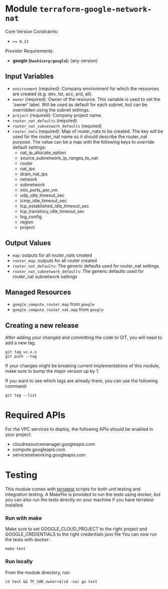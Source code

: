 
# Module `terraform-google-network-nat`

Core Version Constraints:
* `>= 0.13`

Provider Requirements:
* **google (`hashicorp/google`):** (any version)

## Input Variables
* `environment` (required): Company environment for which the resources are created (e.g. dev, tst, acc, prd, all).
* `owner` (required): Owner of the resource. This variable is used to set the 'owner' label. Will be used as default for each subnet, but can be overridden using the subnet settings.
* `project` (required): Company project name.
* `router_nat_defaults` (required)
* `router_nat_subnetwork_defaults` (required)
* `router_nats` (required): Map of router_nats to be created. The key will be used for the router_nat name so it should describe the router_nat purpose. The value can be a map with the following keys to override default settings:
  * nat_ip_allocate_option
  * source_subnetwork_ip_ranges_to_nat
  * router
  * nat_ips
  * drain_nat_ips
  * network
  * subnetwork
  * min_ports_per_vm
  * udp_idle_timeout_sec
  * icmp_idle_timeout_sec
  * tcp_established_idle_timeout_sec
  * tcp_transitory_idle_timeout_sec
  * log_config
  * region
  * project


## Output Values
* `map`: outputs for all router_nats created
* `router_map`: outputs for all router created
* `router_nat_defaults`: The generic defaults used for router_nat settings
* `router_nat_subnetwork_defaults`: The generic defaults used for router_nat subnetwork settings

## Managed Resources
* `google_compute_router.map` from `google`
* `google_compute_router_nat.map` from `google`

## Creating a new release
After adding your changed and committing the code to GIT, you will need to add a new tag.
```
git tag vx.x.x
git push --tag
```
If your changes might be breaking current implementations of this module, make sure to bump the major version up by 1.

If you want to see which tags are already there, you can use the following command:
```
git tag --list
```
Required APIs
=============
For the VPC services to deploy, the following APIs should be enabled in your project:
 * cloudresourcemanager.googleapis.com
 * compute.googleapis.com
 * servicenetworking.googleapis.com

Testing
=======
This module comes with [terratest](https://github.com/gruntwork-io/terratest) scripts for both unit testing and integration testing.
A Makefile is provided to run the tests using docker, but you can also run the tests directly on your machine if you have terratest installed.

### Run with make
Make sure to set GOOGLE_CLOUD_PROJECT to the right project and GOOGLE_CREDENTIALS to the right credentials json file
You can now run the tests with docker:
```
make test
```

### Run locally
From the module directory, run:
```
cd test && TF_VAR_owner=$(id -nu) go test
```
